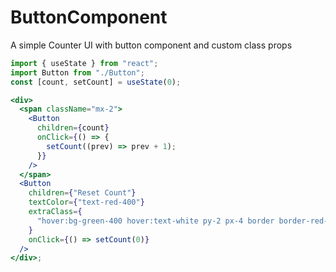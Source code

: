 # ButtonComponent

A simple Counter UI with button component and custom class props

```jsx
import { useState } from "react";
import Button from "./Button";
const [count, setCount] = useState(0);

<div>
  <span className="mx-2">
    <Button
      children={count}
      onClick={() => {
        setCount((prev) => prev + 1);
      }}
    />
  </span>
  <Button
    children={"Reset Count"}
    textColor={"text-red-400"}
    extraClass={
      "hover:bg-green-400 hover:text-white py-2 px-4 border border-red-400 hover:border-transparent rounded"
    }
    onClick={() => setCount(0)}
  />
</div>;
```

